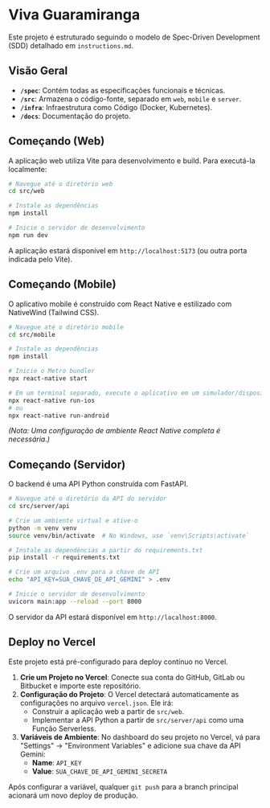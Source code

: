 # Viva Guaramiranga

Este projeto é estruturado seguindo o modelo de Spec-Driven Development (SDD) detalhado em `instructions.md`.

## Visão Geral

- **`/spec`**: Contém todas as especificações funcionais e técnicas.
- **`/src`**: Armazena o código-fonte, separado em `web`, `mobile` e `server`.
- **`/infra`**: Infraestrutura como Código (Docker, Kubernetes).
- **`/docs`**: Documentação do projeto.

## Começando (Web)

A aplicação web utiliza Vite para desenvolvimento e build. Para executá-la localmente:

```bash
# Navegue até o diretório web
cd src/web

# Instale as dependências
npm install

# Inicie o servidor de desenvolvimento
npm run dev
```
A aplicação estará disponível em `http://localhost:5173` (ou outra porta indicada pelo Vite).

## Começando (Mobile)

O aplicativo mobile é construído com React Native e estilizado com NativeWind (Tailwind CSS).

```bash
# Navegue até o diretório mobile
cd src/mobile

# Instale as dependências
npm install

# Inicie o Metro bundler
npx react-native start

# Em um terminal separado, execute o aplicativo em um simulador/dispositivo
npx react-native run-ios
# ou
npx react-native run-android
```
*(Nota: Uma configuração de ambiente React Native completa é necessária.)*

## Começando (Servidor)

O backend é uma API Python construída com FastAPI.

```bash
# Navegue até o diretório da API do servidor
cd src/server/api

# Crie um ambiente virtual e ative-o
python -m venv venv
source venv/bin/activate  # No Windows, use `venv\Scripts\activate`

# Instale as dependências a partir do requirements.txt
pip install -r requirements.txt

# Crie um arquivo .env para a chave de API
echo "API_KEY=SUA_CHAVE_DE_API_GEMINI" > .env

# Inicie o servidor de desenvolvimento
uvicorn main:app --reload --port 8000
```
O servidor da API estará disponível em `http://localhost:8000`.

## Deploy no Vercel

Este projeto está pré-configurado para deploy contínuo no Vercel.

1.  **Crie um Projeto no Vercel**: Conecte sua conta do GitHub, GitLab ou Bitbucket e importe este repositório.
2.  **Configuração do Projeto**: O Vercel detectará automaticamente as configurações no arquivo `vercel.json`. Ele irá:
    - Construir a aplicação web a partir de `src/web`.
    - Implementar a API Python a partir de `src/server/api` como uma Função Serverless.
3.  **Variáveis de Ambiente**: No dashboard do seu projeto no Vercel, vá para "Settings" -> "Environment Variables" e adicione sua chave da API Gemini:
    - **Name**: `API_KEY`
    - **Value**: `SUA_CHAVE_DE_API_GEMINI_SECRETA`

Após configurar a variável, qualquer `git push` para a branch principal acionará um novo deploy de produção.